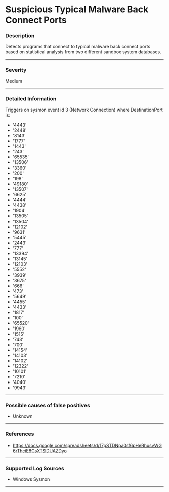 # Suspicious Typical Malware Back Connect Ports
### Description

Detects programs that connect to typical malware back connect ports based on statistical analysis from two different sandbox system databases.

-------------------
### Severity

Medium

-------------------
### Detailed Information
Triggers on sysmon event id 3 (Network Connection) where DestinationPort is:
  - '4443'
  - '2448'
  - '8143'
  - '1777'
  - '1443'
  - '243'
  - '65535'
  - '13506'
  - '3360'
  - '200'
  - '198'
  - '49180'
  - '13507'
  - '6625'
  - '4444'
  - '4438'
  - '1904'
  - '13505'
  - '13504'
  - '12102'
  - '9631'
  - '5445'
  - '2443'
  - '777'
  - '13394'
  - '13145'
  - '12103'
  - '5552'
  - '3939'
  - '3675'
  - '666'
  - '473'
  - '5649'
  - '4455'
  - '4433'
  - '1817'
  - '100'
  - '65520'
  - '1960'
  - '1515'
  - '743'
  - '700'
  - '14154'
  - '14103'
  - '14102'
  - '12322'
  - '10101'
  - '7210'
  - '4040'
  - '9943'

-------------------
### Possible causes of false positives

- Unknown

-------------------
### References

- https://docs.google.com/spreadsheets/d/17pSTDNpa0sf6pHeRhusvWG6rThciE8CsXTSlDUAZDyo

-------------------
### Supported Log Sources

- Windows Sysmon

-------------------
